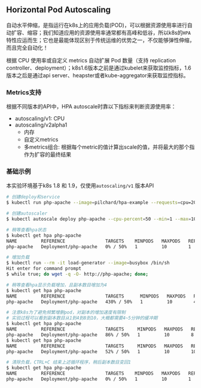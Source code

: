 ## Horizontal Pod Autoscaling

自动水平伸缩，是指运行在k8s上的应用负载(POD)，可以根据资源使用率进行自动扩容、缩容；我们知道应用的资源使用率通常都有高峰和低谷，所以k8s的`HPA`特性应运而生；它也是最能体现区别于传统运维的优势之一，不仅能够弹性伸缩，而且完全自动化！

根据 CPU 使用率或自定义 metrics 自动扩展 Pod 数量（支持 replication controller、deployment）；k8s1.6版本之前是通过kubelet来获取监控指标，1.6版本之后是通过api server、heapster或者kube-aggregator来获取监控指标。

### Metrics支持

根据不同版本的API中，HPA autoscale时靠以下指标来判断资源使用率：
- autoscaling/v1: CPU
- autoscaling/v2alpha1
  - 内存
  - 自定义metrics
  - 多metrics组合: 根据每个metric的值计算出scale的值，并将最大的那个指作为扩容的最终结果

### 基础示例

本实验环境基于k8s 1.8 和 1.9，仅使用`autoscaling/v1` 版本API

``` bash
# 创建deploy和service
$ kubectl run php-apache --image=pilchard/hpa-example --requests=cpu=200m --expose --port=80

# 创建autoscaler
$ kubectl autoscale deploy php-apache --cpu-percent=50 --min=1 --max=10

# 稍等查看hpa状态
$ kubectl get hpa php-apache
NAME         REFERENCE               TARGETS    MINPODS   MAXPODS   REPLICAS   AGE
php-apache   Deployment/php-apache   0% / 50%   1         10        1          1d

# 增加负载
$ kubectl run --rm -it load-generator --image=busybox /bin/sh
Hit enter for command prompt
$ while true; do wget -q -O- http://php-apache; done;

# 稍等查看hpa显示负载增加，且副本数目增加为4
$ kubectl get hpa php-apache
NAME         REFERENCE               TARGETS      MINPODS   MAXPODS   REPLICAS   AGE
php-apache   Deployment/php-apache   430% / 50%   1         10        4          4m

# 注意k8s为了避免频繁增删pod，对副本的增加速度有限制
# 实验过程可以看到副本数目从1到4到8到10，大概都需要4~5分钟的缓冲期
$ kubectl get hpa php-apache
NAME         REFERENCE               TARGETS     MINPODS   MAXPODS   REPLICAS   AGE
php-apache   Deployment/php-apache   86% / 50%   1         10        8          9m
$ kubectl get hpa php-apache
NAME         REFERENCE               TARGETS     MINPODS   MAXPODS   REPLICAS   AGE
php-apache   Deployment/php-apache   52% / 50%   1         10        10         12m

# 清除负载，CTRL+C 结束上述循环程序，稍后副本数目变回1
$ kubectl get hpa php-apache
NAME         REFERENCE               TARGETS    MINPODS   MAXPODS   REPLICAS   AGE
php-apache   Deployment/php-apache   0% / 50%   1         10        1          17m
```

